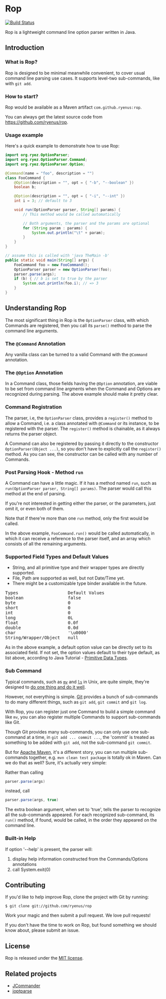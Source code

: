 # Rop

[![Build Status](https://travis-ci.org/ryenus/rop.png?branch=master)](https://travis-ci.org/ryenus/rop)

Rop is a lightweight command line option parser written in Java.

## Introduction

### What is Rop?

Rop is designed to be minimal meanwhile convenient, to cover usual command line parsing use cases. It supports level-two sub-commands, like with `git add`.

### How to start?

Rop would be available as a Maven artifact `com.github.ryenus:rop`.

You can always get the latest source code from https://github.com/ryenus/rop.

### Usage example

Here's a quick example to demonstrate how to use Rop:

```java
import org.ryez.OptionParser;
import org.ryez.OptionParser.Command;
import org.ryez.OptionParser.Option;

@Command(name = "foo", description = "")
class FooCommand {
	@Option(description = "", opt = { "-b", "--boolean" })
	boolean b;

	@Option(description = "", opt = { "-i", "--int" })
	int i = 3; // default to 3

	void run(OptionParser parser, String[] params) {
		// This method would be called automatically

		// Both arguments, the parser and the params are optional
		for (String param : params) {
			System.out.println("\t" + param);
		}
	}
}

// assume this is called with 'java TheMain -b'
public static void main(String[] args) {
	FooCommand foo = new FooCommand();
	OptionParser parser = new OptionParser(foo);
	parser.parse(args);
	if (b) { // b is set to true by the parser
		System.out.println(foo.i); // => 3
	}
}
```

## Understanding Rop

The most significant thing in Rop is the `OptionParser` class, with which Commands are registered, then you call its `parse()` method to parse the command line arguments.

### The `@Command` Annotation

Any vanilla class can be turned to a valid Command with the `@Command` annotation.

### The `@Option` Annotation

In a Command class, those fields having the `@Option` annotation, are viable to be set from command line argments when the Command and Options are recognized during parsing. The above example should make it pretty clear.

### Command Registration

The parser, i.e, the `OptionParser` class, provides a `register()` method to allow a Command, i.e. a class annotated with `@Command` or its instance, to be registered with the parser. The `register()` method is chainable, as it always returns the parser object.

A Command can also be registered by passing it directly to the constructor `OptionParser(Object ...)`, so you don't have to explicitly call the `register()` method. As you can see, the constructor can be called with any number of Commands.

### Post Parsing Hook - Method `run`

A Command can have a little magic. If it has a method named `run`, such as `run(OptionParser parser, String[] params)`. The parser would call this method at the end of parsing.

If you're not interested in getting either the parser, or the parameters, just omit it, or even both of them.

Note that if there're more than one `run` method, only the first would be called.

In the above example,  `FooCommand.run()` would be called automatically, in which it can receive a reference to the parser itself, and an array which consists of all the remaining arguments.

### Supported Field Types and Default Values

* String, and all primitive type and their wrapper types are directly supported.
* File, Path are supported as well, but not Date/Time yet.
* There might be a customizable type binder available in the future.

<pre>
Types                   Default Values
boolean                 false
byte                    0
short                   0
int                     0
long                    0L
float                   0.0f
double                  0.0d
char                    '\u0000'
String/Wrapper/Object   null
</pre>

As in the above example, a default option value can be directly set to its associated field. If not set, the option values default to their type default, as list above, according to Java Tutorial - [Primitive Data Types](http://docs.oracle.com/javase/tutorial/java/nutsandbolts/datatypes.html).

### Sub Command

Typical commands, such as [`mv`](http://en.wikipedia.org/wiki/Mv) and [`ls`](http://en.wikipedia.org/wiki/Ls) in Unix, are quite simple, they're designed to [do one thing and do it well](http://en.wikipedia.org/wiki/Unix_philosophy).

However, not everything is simple. [Git](http://git-scm.com/) provides a bunch of sub-commands to do many different things, such as `git add`, `git commit` and `git log`.

With Rop, you can register just one Command to build a simple command like `mv`, you can also register multiple Commands to support sub-commands like Git.

Though Git provides many sub-commands, you can only use one sub-command at a time, in `git add ... commit ...`, the 'commit' is treated as something to be added with `git add`, not the sub-command `git commit`.

But for [Apache Maven](http://en.wikipedia.org/wiki/Apache_Maven), it's a different story, you can run multiple sub-commands together, e.g. `mvn clean test package` is totally ok in Maven. Can we do that as well? Sure, it's actually very simple:

Rather than calling

```java
parser.parse(args)
```

instead, call

```java
parser.parse(args, true)
```

The extra boolean argument, when set to 'true', tells the parser to recognize all the sub-commands appeared. For each recognized sub-command, its `run()` method, if found, would be called, in the order they appeared on the command line.

### Built-in Help

If option '--help' is present, the parser will:

1. display help information constructed from the Commands/Options annotations
2. call System.exit(0)

## Contributing

If you'd like to help improve Rop, clone the project with Git by running:

    $ git clone git://github.com/ryenus/rop

Work your magic and then submit a pull request. We love pull requests!

If you don't have the time to work on Rop, but found something we should know about, please submit an issue.

## License

Rop is released under the [MIT license](http://www.opensource.org/licenses/MIT).

## Related projects

* [JCommander](https://github.com/cbeust/jcommander)
* [joptparse](https://code.google.com/p/joptparse)

